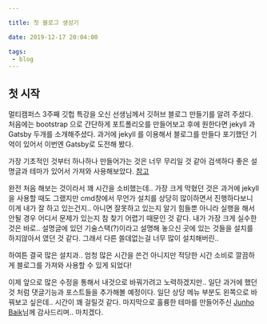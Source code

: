 ```yaml
---

title: 첫 블로그 생성기

date: 2019-12-17 20:04:00

tags:
 - blog
---
```


## 첫 시작

멀티캠퍼스 3주째 깃헙 특강을 오신 선생님께서 깃허브 블로그 만들기를 알려 주셨다. 처음에는 bootstrap 으로 간단하게 포트폴리오를 만들어보고 후에 원한다면 jekyll 과 Gatsby 두개를 소개해주셨다. 과거에 jekyll 를 이용해서 블로그를 만들다 포기했던 기억이 있어서 이번엔 Gatsby로 도전해 봤다.



가장 기초적인 것부터 하나하나 만들어가는 것은 너무 무리일 것 같아 검색하다 좋은 설명글과 테마가 있어서 가져와 사용해보았다.  [참고](https://junhobaik.github.io/create-gatsby-blog/)

완전 처음 해보는 것이라서 꽤 시간을 소비했는데.. 가장 크게 막혔던 것은 과거에 jekyll 을 사용할 때도 그랬지만 cmd창에서 무언가 설치를 상당히 많이하면서 진행하다보니 이게 내가 잘 하고 있는건지.. 아니면 잘못하고 있는지 알기 힘들뿐 아니라 실행을 해서 안될 경우 어디서 문제가 있는지 참 찾기 어렵기 때문인 것 같다. 내가 가장 크게 실수한것은 바로.. 설명글에 있던 기술스택(?)이라고 설명해 놓으신 곳에 있는 것들을 설치를 하지않아서 였던 것 같다. 그래서 다른 쓸데없는걸 너무 많이 설치해버린..

하여튼 결국 많은 설치과.. 엄청 많은 시간을 쓴건 아니지만 적당한 시간 소비로 깔끔하게 블로그를 가져와 사용할 수 있게 되었다! 

이제 앞으로 많은 수정을 통해서 내것으로 바꿔가려고 노력하겠지만.. 일단 과거에 했던것 처럼 댓글기능과 포스트들을 추가해볼 예정이다. 일단 상당 메뉴 부분도 왼쪽으로 바꿔보고 싶은데.. 시간이 꽤 걸릴것 같다. 마지막으로 훌륭한 테마를 만들어주신 [Junho Baik](https://junhobaik.github.io/)님께 감사드리며.. 마치겠다.

